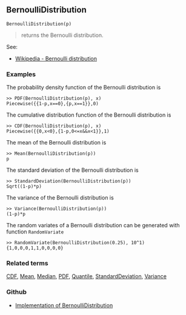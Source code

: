 ## BernoulliDistribution

```
BernoulliDistribution(p)
```

> returns the Bernoulli distribution.

See:  
* [Wikipedia - Bernoulli distribution](https://en.wikipedia.org/wiki/Bernoulli_distribution)

### Examples

The probability density function of the Bernoulli distribution is

```
>> PDF(BernoulliDistribution(p), x)
Piecewise({{1-p,x==0},{p,x==1}},0)
```

The cumulative distribution function of the Bernoulli distribution is

```
>> CDF(BernoulliDistribution(p), x)
Piecewise({{0,x<0},{1-p,0<=x&&x<1}},1)
```


The mean of the Bernoulli distribution is

```
>> Mean(BernoulliDistribution(p))
p
```

The standard deviation of the Bernoulli distribution is

```
>> StandardDeviation(BernoulliDistribution(p))
Sqrt((1-p)*p)
```

The variance of the Bernoulli distribution is

```
>> Variance(BernoulliDistribution(p))
(1-p)*p
```


The random variates of a Bernoulli distribution can be generated with function `RandomVariate`

```
>> RandomVariate(BernoulliDistribution(0.25), 10^1)
{1,0,0,0,1,1,0,0,0,0}
```

### Related terms 
[CDF](CDF.md), [Mean](Mean.md), [Median](Median.md), [PDF](PDF.md), [Quantile](Quantile.md), [StandardDeviation](StandardDeviation.md), [Variance](Variance.md) 

### Github

* [Implementation of BernoulliDistribution](https://github.com/axkr/symja_android_library/blob/master/symja_android_library/matheclipse-core/src/main/java/org/matheclipse/core/builtin/StatisticsFunctions.java#L576) 
